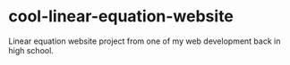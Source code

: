 # cool-linear-equation-website

Linear equation website project from one of my web development back in high school.
